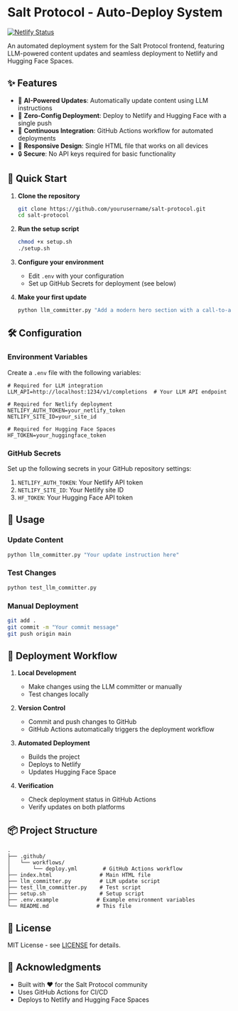 # Salt Protocol - Auto-Deploy System

[![Netlify Status](https://api.netlify.com/api/v1/badges/YOUR_DEPLOY_ID/deploy-status)](https://app.netlify.com/sites/YOUR_SITE_NAME/deploys)

An automated deployment system for the Salt Protocol frontend, featuring LLM-powered content updates and seamless deployment to Netlify and Hugging Face Spaces.

## ✨ Features

- 🤖 **AI-Powered Updates**: Automatically update content using LLM instructions
- 🚀 **Zero-Config Deployment**: Deploy to Netlify and Hugging Face with a single push
- 🔄 **Continuous Integration**: GitHub Actions workflow for automated deployments
- 📱 **Responsive Design**: Single HTML file that works on all devices
- 🔒 **Secure**: No API keys required for basic functionality

## 🚀 Quick Start

1. **Clone the repository**

   ```bash
   git clone https://github.com/yourusername/salt-protocol.git
   cd salt-protocol
   ```

2. **Run the setup script**

   ```bash
   chmod +x setup.sh
   ./setup.sh
   ```

3. **Configure your environment**

   - Edit `.env` with your configuration
   - Set up GitHub Secrets for deployment (see below)

4. **Make your first update**

   ```bash
   python llm_committer.py "Add a modern hero section with a call-to-action button"
   ```

## 🛠 Configuration

### Environment Variables

Create a `.env` file with the following variables:

```env
# Required for LLM integration
LLM_API=http://localhost:1234/v1/completions  # Your LLM API endpoint

# Required for Netlify deployment
NETLIFY_AUTH_TOKEN=your_netlify_token
NETLIFY_SITE_ID=your_site_id

# Required for Hugging Face Spaces
HF_TOKEN=your_huggingface_token
```

### GitHub Secrets

Set up the following secrets in your GitHub repository settings:

1. `NETLIFY_AUTH_TOKEN`: Your Netlify API token
2. `NETLIFY_SITE_ID`: Your Netlify site ID
3. `HF_TOKEN`: Your Hugging Face API token

## 🤖 Usage

### Update Content

```bash
python llm_committer.py "Your update instruction here"
```

### Test Changes

```bash
python test_llm_committer.py
```

### Manual Deployment

```bash
git add .
git commit -m "Your commit message"
git push origin main
```

## 🔄 Deployment Workflow

1. **Local Development**
   - Make changes using the LLM committer or manually
   - Test changes locally

2. **Version Control**
   - Commit and push changes to GitHub
   - GitHub Actions automatically triggers the deployment workflow

3. **Automated Deployment**
   - Builds the project
   - Deploys to Netlify
   - Updates Hugging Face Space

4. **Verification**
   - Check deployment status in GitHub Actions
   - Verify updates on both platforms

## 📦 Project Structure

```text
.
├── .github/
│   └── workflows/
│       └── deploy.yml        # GitHub Actions workflow
├── index.html               # Main HTML file
├── llm_committer.py         # LLM update script
├── test_llm_committer.py    # Test script
├── setup.sh                 # Setup script
├── .env.example            # Example environment variables
└── README.md               # This file
```

## 📝 License

MIT License - see [LICENSE](LICENSE) for details.

## 🙏 Acknowledgments

- Built with ❤️ for the Salt Protocol community
- Uses GitHub Actions for CI/CD
- Deploys to Netlify and Hugging Face Spaces

